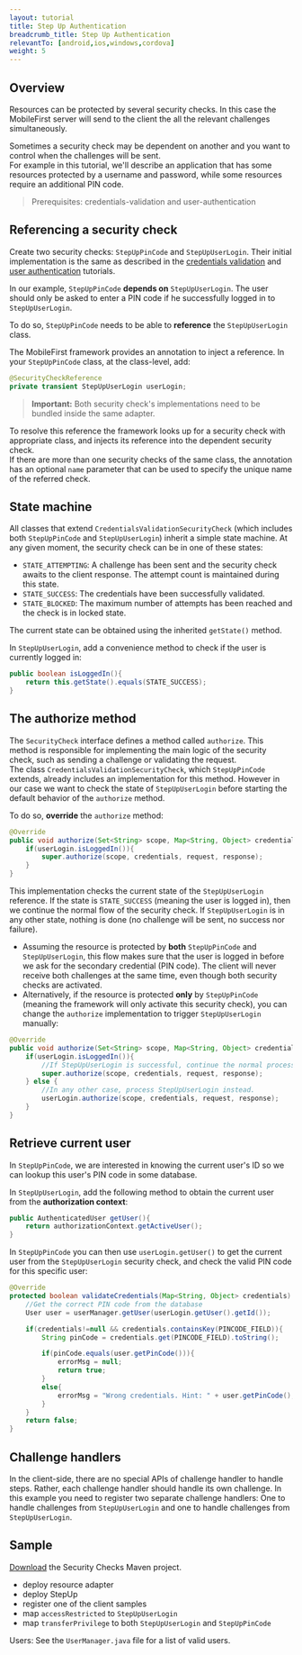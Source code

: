 ```yaml
---
layout: tutorial
title: Step Up Authentication
breadcrumb_title: Step Up Authentication
relevantTo: [android,ios,windows,cordova]
weight: 5
---
```

## Overview

Resources can be protected by several security checks. In this case the MobileFirst server will send to the client the all the relevant challenges simultaneously.  

Sometimes a security check may be dependent on another and you want to control when the challenges will be sent.  
For example in this tutorial, we'll describe an application that has some resources protected by a username and password, while some resources require an additional PIN code.

> Prerequisites: credentials-validation and user-authentication

## Referencing a security check

Create two security checks: `StepUpPinCode` and `StepUpUserLogin`. Their initial implementation is the same as described in the [credentials validation](../credentials-validation/security-check/) and [user authentication](../user-authentication/security-check/) tutorials.

In our example, `StepUpPinCode` **depends on** `StepUpUserLogin`. The user should only be asked to enter a PIN code if he successfully logged in to `StepUpUserLogin`.

To do so, `StepUpPinCode` needs to be able to **reference** the `StepUpUserLogin` class.  

The MobileFirst framework provides an annotation to inject a reference. In your `StepUpPinCode` class, at the class-level, add:

```java
@SecurityCheckReference
private transient StepUpUserLogin userLogin;
```

> <span class="glyphicon glyphicon-exclamation-sign" aria-hidden="true"></span> **Important:** Both security check's implementations need to be bundled inside the same adapter.

To resolve this reference the framework looks up for a security check with appropriate class, and injects its reference into the dependent security check.  
If there are more than one security checks of the same class, the annotation has an optional `name` parameter that can be used to specify the unique name of the referred check.

## State machine

All classes that extend `CredentialsValidationSecurityCheck` (which includes both `StepUpPinCode` and `StepUpUserLogin`) inherit a simple state machine. At any given moment, the security check can be in one of these states:

- `STATE_ATTEMPTING`: A challenge has been sent and the security check awaits to the client response. The attempt count is maintained during this state.
- `STATE_SUCCESS`: The credentials have been successfully validated.
- `STATE_BLOCKED`: The maximum number of attempts has been reached and the check is in locked state.

The current state can be obtained using the inherited `getState()` method.

In `StepUpUserLogin`, add a convenience method to check if the user is currently logged in:

```java
public boolean isLoggedIn(){
    return this.getState().equals(STATE_SUCCESS);
}
```

## The authorize method

The `SecurityCheck` interface defines a method called `authorize`. This method is responsible for implementing the main logic of the security check, such as sending a challenge or validating the request.  
The class `CredentialsValidationSecurityCheck`, which `StepUpPinCode` extends, already includes an implementation for this method. However in our case we want to check the state of `StepUpUserLogin` before starting the default behavior of the `authorize` method.

To do so, **override** the `authorize` method:

```java
@Override
public void authorize(Set<String> scope, Map<String, Object> credentials, HttpServletRequest request, AuthorizationResponse response) {
    if(userLogin.isLoggedIn()){
        super.authorize(scope, credentials, request, response);
    }
}
```

This implementation checks the current state of the `StepUpUserLogin` reference. If the state is `STATE_SUCCESS` (meaning the user is logged in), then we continue the normal flow of the security check. If `StepUpUserLogin` is in any other state, nothing is done (no challenge will be sent, no success nor failure).

- Assuming the resource is protected by **both** `StepUpPinCode` and `StepUpUserLogin`, this flow makes sure that the user is logged in before we ask for the secondary credential (PIN code). The client will never receive both challenges at the same time, even though both security checks are activated.
- Alternatively, if the resource is protected **only** by `StepUpPinCode` (meaning the framework will only activate this security check), you can change the `authorize` implementation to trigger `StepUpUserLogin` manually:

```java
@Override
public void authorize(Set<String> scope, Map<String, Object> credentials, HttpServletRequest request, AuthorizationResponse response) {
    if(userLogin.isLoggedIn()){
        //If StepUpUserLogin is successful, continue the normal processing of StepUpPinCode
        super.authorize(scope, credentials, request, response);
    } else {
        //In any other case, process StepUpUserLogin instead.
        userLogin.authorize(scope, credentials, request, response);
    }
}
```

## Retrieve current user
In `StepUpPinCode`, we are interested in knowing the current user's ID so we can lookup this user's PIN code in some database.

In `StepUpUserLogin`, add the following method to obtain the current user from the **authorization context**:

```java
public AuthenticatedUser getUser(){
    return authorizationContext.getActiveUser();
}
```

In `StepUpPinCode` you can then use `userLogin.getUser()` to get the current user from the `StepUpUserLogin` security check, and check the valid PIN code for this specific user:

```java
@Override
protected boolean validateCredentials(Map<String, Object> credentials) {
    //Get the correct PIN code from the database
    User user = userManager.getUser(userLogin.getUser().getId());

    if(credentials!=null && credentials.containsKey(PINCODE_FIELD)){
        String pinCode = credentials.get(PINCODE_FIELD).toString();

        if(pinCode.equals(user.getPinCode())){
            errorMsg = null;
            return true;
        }
        else{
            errorMsg = "Wrong credentials. Hint: " + user.getPinCode();
        }
    }
    return false;
}
```

## Challenge handlers
In the client-side, there are no special APIs of challenge handler to handle steps. Rather, each challenge handler should handle its own challenge. In this example you need to register two separate challenge handlers: One to handle challenges from `StepUpUserLogin` and one to handle challenges from `StepUpUserLogin`.

## Sample

[Download](https://github.com/MobileFirst-Platform-Developer-Center/SecurityCheckAdapters/tree/release80) the Security Checks Maven project.

- deploy resource adapter
- deploy StepUp
- register one of the client samples
- map `accessRestricted` to `StepUpUserLogin`
- map `transferPrivilege` to both `StepUpUserLogin` and `StepUpPinCode`

Users: See the `UserManager.java` file for a list of valid users.
